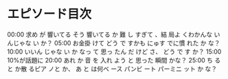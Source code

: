 # エピソード目次

00:00  求め が 響いてる そう 響いてる か 難 し すぎて 、結 局よ くわかんな いんじゃな い か？
05:00  お金掛 けて どう で すかも にゅす でに慣 れた か な？
10:00 いいん じゃな い か なっ て 思っ たん だ けど さ、 どう で す か？
15:00 10%が話題に
20:00 あれ か 音 を 入れ よう と 思った 瞬間 かな？
25:00 ち ると か散 るピア ノと か、 あ と は何ベ ース パンビ ート パーミニ ット か な？